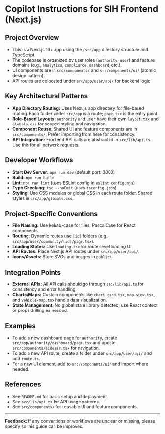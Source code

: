 # Copilot Instructions for SIH Frontend (Next.js)

## Project Overview
- This is a Next.js 13+ app using the `/src/app` directory structure and TypeScript.
- The codebase is organized by user roles (`authority`, `user`) and feature domains (e.g., `analytics`, `compliance`, `dashboard`, etc.).
- UI components are in `src/components/` and `src/components/ui/` (atomic design pattern).
- API routes are colocated under `src/app/user/api/` for backend logic.

## Key Architectural Patterns
- **App Directory Routing:** Uses Next.js app directory for file-based routing. Each folder under `src/app` is a route; `page.tsx` is the entry point.
- **Role-Based Layouts:** `authority` and `user` have their own `layout.tsx` and `globals.css` for scoped styling and navigation.
- **Component Reuse:** Shared UI and feature components are in `src/components/`. Prefer importing from here for consistency.
- **API Integration:** Frontend API calls are abstracted in `src/lib/api.ts`. Use this for all network requests.

## Developer Workflows
- **Start Dev Server:** `npm run dev` (default port: 3000)
- **Build:** `npm run build`
- **Lint:** `npm run lint` (uses ESLint config in `eslint.config.mjs`)
- **Type Checking:** `tsc --noEmit` (uses `tsconfig.json`)
- **Styling:** Use CSS modules or global CSS in each route folder. Shared styles in `src/app/globals.css`.

## Project-Specific Conventions
- **File Naming:** Use kebab-case for files, PascalCase for React components.
- **Routing:** Dynamic routes use `[id]` folders (e.g., `src/app/user/community/[id]/page.tsx`).
- **Loading States:** Use `loading.tsx` for route-level loading UI.
- **API Routes:** Place Next.js API routes under `src/app/user/api/`.
- **Icons/Assets:** Store SVGs and images in `public/`.

## Integration Points
- **External APIs:** All API calls should go through `src/lib/api.ts` for consistency and error handling.
- **Charts/Maps:** Custom components like `chart-card.tsx`, `map-view.tsx`, and `vehicle-map.tsx` handle data visualization.
- **State Management:** No global state library detected; use React context or props drilling as needed.

## Examples
- To add a new dashboard page for `authority`, create `src/app/authority/dashboard/page.tsx` and update `src/components/sidebar.tsx` for navigation.
- To add a new API route, create a folder under `src/app/user/api/` and add `route.ts`.
- For a new UI element, add to `src/components/ui/` and import where needed.

## References
- See `README.md` for basic setup and deployment.
- See `src/lib/api.ts` for API usage patterns.
- See `src/components/` for reusable UI and feature components.

---

**Feedback:** If any conventions or workflows are unclear or missing, please specify so this guide can be improved.
